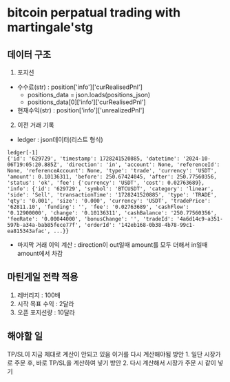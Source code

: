 # bitcoin perpatual trading with martingale'stg




## 데이터 구조
1. 포지션
- 수수료(str) : position['info']['curRealisedPnl']
    * positions_data = json.loads(positions_json)
    * positions_data[0]['info']['curRealisedPnl']
- 현재수익(str) : position['info']['unrealizedPnl']
2. 이전 거래 기록
- ledger : json데이터(리스트 형식)
```
ledger[-1]
{'id': '629729', 'timestamp': 1728241520885, 'datetime': '2024-10-06T19:05:20.885Z', 'direction': 'in', 'account': None, 'referenceId': None, 'referenceAccount': None, 'type': 'trade', 'currency': 'USDT', 'amount': 0.10136311, 'before': 250.67424045, 'after': 250.77560356, 'status': 'ok', 'fee': {'currency': 'USDT', 'cost': 0.02763689}, 'info': {'id': '629729', 'symbol': 'BTCUSDT', 'category': 'linear', 'side': 'Sell', 'transactionTime': '1728241520885', 'type': 'TRADE', 'qty': '0.001', 'size': '0.000', 'currency': 'USDT', 'tradePrice': '62811.10', 'funding': '', 'fee': '0.02763689', 'cashFlow': '0.12900000', 'change': '0.10136311', 'cashBalance': '250.77560356', 'feeRate': '0.00044000', 'bonusChange': '', 'tradeId': '4a6d14c9-a351-597b-a34a-bab85fece77f', 'orderId': '142eb168-0b38-4b78-99c1-ea815343afac', ...}}
```
- 마지막 거래 이익 계산 : direction이 out일때 amount를 모두 더해서 in일때 amount에서 차감

## 마틴게일 전략 적용
1. 레버리지 : 100배
2. 시작 목표 수익 : 2달라
3. 오픈 포지션량 : 10달라



## 해야할 일
TP/SL이 지금 제대로 계산이 안되고 있음 이거를 다시 계산해야됨
방안 1. 일단 시장가로 주문 후, 바로 TP/SL을 계산하여 넣기
방안 2. 다시 계산해서 시장가 주문 시 같이 넣기